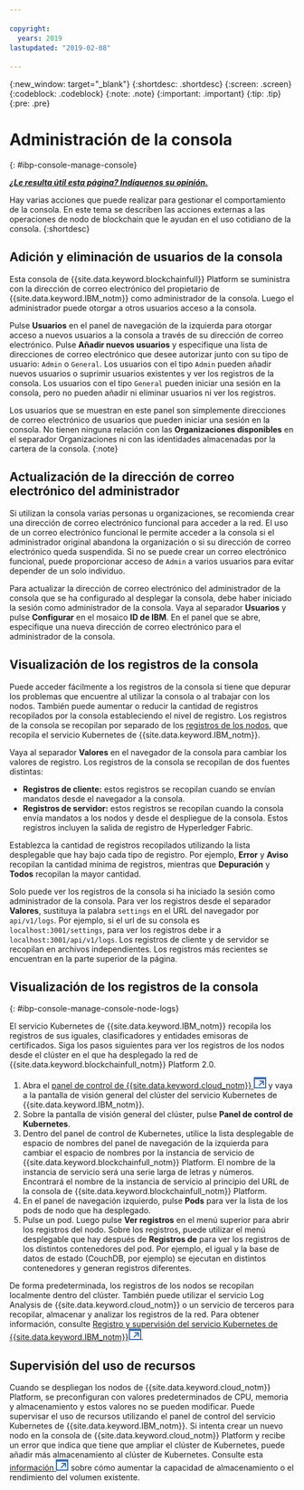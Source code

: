 ```yaml
---

copyright:
  years: 2019
lastupdated: "2019-02-08"

---
```


{:new_window: target="_blank"}
{:shortdesc: .shortdesc}
{:screen: .screen}
{:codeblock: .codeblock}
{:note: .note}
{:important: .important}
{:tip: .tip}
{:pre: .pre}


# Administración de la consola
{: #ibp-console-manage-console}

***[¿Le resulta útil esta página? Indíquenos su opinión.](https://www.surveygizmo.com/s3/4501493/IBM-Blockchain-Documentation)***

Hay varias acciones que puede realizar para gestionar el comportamiento de la consola. En este tema se describen las acciones externas a las operaciones de nodo de blockchain que le ayudan en el uso cotidiano de la consola.
{:shortdesc}

## Adición y eliminación de usuarios de la consola

Esta consola de {{site.data.keyword.blockchainfull}} Platform se suministra con la dirección de correo electrónico del propietario de {{site.data.keyword.IBM_notm}} como administrador de la consola. Luego el administrador puede otorgar a otros usuarios acceso a la consola.

Pulse **Usuarios** en el panel de navegación de la izquierda para otorgar acceso a nuevos usuarios a la consola a través de su dirección de correo electrónico. Pulse **Añadir nuevos usuarios** y especifique una lista de direcciones de correo electrónico que desee autorizar junto con su tipo de usuario: `Admin` o `General`. Los usuarios con el tipo `Admin`
pueden añadir nuevos usuarios o suprimir usuarios existentes y ver los registros de la consola. Los usuarios con el tipo `General` pueden iniciar una sesión en la consola, pero no pueden añadir ni eliminar usuarios ni ver los registros.


Los usuarios que se muestran en este panel son simplemente direcciones de correo electrónico de usuarios que pueden iniciar una sesión en la consola. No tienen ninguna relación con las **Organizaciones disponibles** en el separador Organizaciones ni con las identidades almacenadas por la cartera de la consola.
{:note}

## Actualización de la dirección de correo electrónico del administrador

Si utilizan la consola varias personas u organizaciones, se recomienda crear una dirección de correo electrónico funcional para acceder a la red. El uso de un correo electrónico funcional le permite acceder a la consola si el administrador original abandona la organización o si su dirección de correo electrónico queda suspendida. Si no se puede crear un correo electrónico funcional, puede proporcionar acceso de `Admin` a varios usuarios para evitar depender de un solo individuo.

Para actualizar la dirección de correo electrónico del administrador de la consola que se ha configurado al desplegar la consola, debe haber iniciado la sesión como administrador de la consola. Vaya al separador **Usuarios** y pulse **Configurar**
en el mosaico **ID de IBM**. En el panel que se abre, especifique una nueva dirección de correo electrónico para el administrador de la consola.


## Visualización de los registros de la consola

Puede acceder fácilmente a los registros de la consola si tiene que depurar los problemas que encuentre al utilizar la consola o al trabajar con los nodos. También puede aumentar o reducir la cantidad de registros recopilados por la consola estableciendo el nivel de registro. Los registros de la consola se recopilan por separado de los [registros de los nodos](/docs/services/blockchain/howto/ibp-console-manage.html#ibp-console-manage-console-node-logs),
que recopila el servicio Kubernetes de {{site.data.keyword.IBM_notm}}.

Vaya al separador **Valores** en el navegador de la consola para cambiar los valores de registro. Los registros de la consola se recopilan de dos fuentes distintas:

  * **Registros de cliente:** estos registros se recopilan cuando se envían mandatos desde el navegador a la consola.
  * **Registros de servidor:** estos registros se recopilan cuando la consola envía mandatos a los nodos y desde el despliegue de la consola. Estos registros incluyen la salida de registro de Hyperledger Fabric.

Establezca la cantidad de registros recopilados utilizando la lista desplegable que hay bajo cada tipo de registro. Por ejemplo, **Error**
y **Aviso** recopilan la cantidad mínima de registros, mientras que **Depuración** y **Todos** recopilan la mayor cantidad.

Solo puede ver los registros de la consola si ha iniciado la sesión como administrador de la consola. Para ver los registros desde el separador **Valores**, sustituya la palabra `settings` en el URL del navegador por `api/v1/logs`. Por ejemplo, si el url de su consola es `localhost:3001/settings`, para ver los registros debe ir a `localhost:3001/api/v1/logs`. Los registros de cliente y de servidor se recopilan en archivos independientes. Los registros más recientes se encuentran en la parte superior de la página.


## Visualización de los registros de la consola
{: #ibp-console-manage-console-node-logs}

El servicio Kubernetes de {{site.data.keyword.IBM_notm}} recopila los registros de sus iguales, clasificadores y entidades emisoras de certificados. Siga los pasos siguientes para ver los registros de los nodos desde el clúster en el que ha desplegado la red de
{{site.data.keyword.blockchainfull_notm}} Platform 2.0.

1. Abra el [panel de control de {{site.data.keyword.cloud_notm}}
![Icono de enlace externo](../images/external_link.svg "Icono de enlace externo")](https://console.bluemix.net/dashboard/apps/) y vaya a la pantalla de visión general del clúster del servicio Kubernetes de {{site.data.keyword.IBM_notm}}.
2. Sobre la pantalla de visión general del clúster, pulse **Panel de control de Kubernetes**.
3. Dentro del panel de control de Kubernetes, utilice la lista desplegable de espacio de nombres del panel de navegación de la izquierda para cambiar el espacio de nombres por la instancia de servicio de {{site.data.keyword.blockchainfull_notm}} Platform. El nombre de la instancia de servicio será una serie larga de letras y números. Encontrará el nombre de la instancia de servicio al principio del URL de la consola de {{site.data.keyword.blockchainfull_notm}} Platform.
4. En el panel de navegación izquierdo, pulse **Pods** para ver la lista de los pods de nodo que ha desplegado.
5. Pulse un pod. Luego pulse **Ver registros** en el menú superior para abrir los registros del nodo. Sobre los registros, puede utilizar el menú desplegable que hay después de **Registros de** para ver los registros de los distintos contenedores del pod. Por ejemplo, el igual y la base de datos de estado (CouchDB, por ejemplo) se ejecutan en distintos contenedores y generan registros diferentes.

De forma predeterminada, los registros de los nodos se recopilan localmente dentro del clúster. También puede utilizar el servicio Log Analysis de {{site.data.keyword.cloud_notm}} o un servicio de terceros para recopilar, almacenar y analizar los registros de la red. Para obtener información, consulte [Registro y supervisión del servicio Kubernetes de {{site.data.keyword.IBM_notm}}![Icono de enlace externo](../images/external_link.svg "Icono de enlace externo")](https://console.cloud.ibm.com/docs/containers?topic=containers-health#health "Registro y supervisión del servicio Kubernetes de {{site.data.keyword.IBM_notm}}").


## Supervisión del uso de recursos

Cuando se despliegan los nodos de {{site.data.keyword.cloud_notm}} Platform, se preconfiguran con valores predeterminados de CPU, memoria y almacenamiento y estos valores no se pueden modificar. Puede supervisar el uso de recursos utilizando el panel de control del servicio Kubernetes de {{site.data.keyword.IBM_notm}}. Si intenta crear un nuevo nodo en la consola de {{site.data.keyword.cloud_notm}} Platform y recibe un error que indica que tiene que ampliar el clúster de Kubernetes, puede añadir más almacenamiento al clúster de Kubernetes. Consulte esta [información ![Icono de enlace externo](../images/external_link.svg "Icono de enlace externo")](https://console.bluemix.net/docs/containers/cs_storage_file.html#change_storage_configuration "Cambio del tamaño e IPS del dispositivo de almacenamiento existente") sobre cómo aumentar la capacidad de almacenamiento o el rendimiento del volumen existente.
